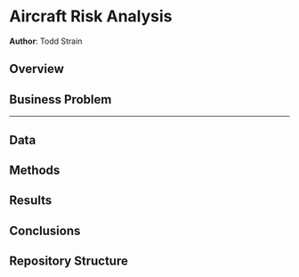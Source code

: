 # Aircraft Risk Analysis

**Author**: Todd Strain

## Overview

## Business Problem

***

## Data

## Methods

## Results

## Conclusions

## Repository Structure
